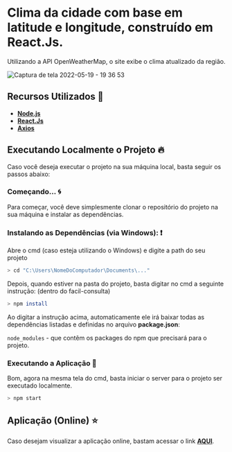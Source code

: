 # Clima da cidade com base em latitude e longitude, construído em React.Js. 

Utilizando a API OpenWeatherMap, o site exibe o clima atualizado da região.

![Captura de tela 2022-05-19 - 19 36 53](https://user-images.githubusercontent.com/79880373/169415895-c7e7d1c2-363b-411b-aecf-4d9435bc207b.png)

## Recursos Utilizados 🚀

* **[Node.js](https://nodejs.org/en/)**
* **[React.Js](https://pt-br.reactjs.org/)**
* **[Axios](https://www.npmjs.com/package/axios)**

## Executando Localmente o Projeto 🔥

Caso você deseja executar o projeto na sua máquina local, basta seguir os passos abaixo:

### Começando... 🌀

Para começar, você deve simplesmente clonar o repositório do projeto na sua máquina e instalar as dependências.

### Instalando as Dependências (via Windows): ❗️

Abre o cmd (caso esteja utilizando o Windows) e digite a path do seu projeto

```bash
> cd "C:\Users\NomeDoComputador\Documents\..."
```

Depois, quando estiver na pasta do projeto, basta digitar no cmd a seguinte instrução: (dentro do facil-consulta)

```bash
> npm install
```

Ao digitar a instrução acima, automaticamente ele irá baixar todas as dependências listadas e definidas no arquivo **package.json**:

`node_modules` - que contêm os packages do npm que precisará para o projeto.

### Executando a Aplicação 💨

Bom, agora na mesma tela do cmd, basta iniciar o server para o projeto ser executado localmente.

```bash
> npm start
```
## Aplicação (Online) ⭐️

Caso desejam visualizar a aplicação online, bastam acessar o link **[AQUI](https://clima.elielmaia.dev/)**.
